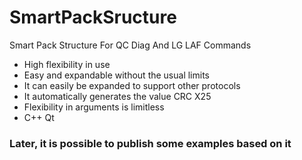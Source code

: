 # SmartPackSructure
Smart Pack Structure For QC Diag And LG LAF Commands
- High flexibility in use
- Easy and expandable without the usual limits
- It can easily be expanded to support other protocols
- It automatically generates the value CRC X25
- Flexibility in arguments is limitless
- C++ Qt
### Later, it is possible to publish some examples based on it 
